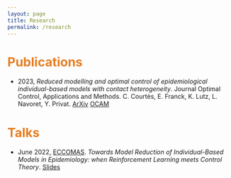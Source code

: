 ```yaml
---
layout: page
title: Research
permalink: /research
---
```


# <span style="color:#e67e22"> Publications </span>

- 2023, *Reduced modelling and optimal control of epidemiological individual-based models with contact heterogeneity*. Journal Optimal Control, Applications and Methods. C. Courtès, E. Franck, K. Lutz, L. Navoret, Y. Privat. [ArXiv](https://arxiv.org/abs/2205.06539) [OCAM](https://onlinelibrary.wiley.com/doi/10.1002/oca.2970)

# <span style="color:#e67e22"> Talks </span>

- June 2022, [ECCOMAS](https://www.eccomas2022.org/frontal/ProgSesion.asp?id=58). *Towards Model Reduction of Individual-Based Models in Epidemiology: when Reinforcement Learning meets Control Theory*. [Slides](https://seafile.unistra.fr/f/1dfbf032e3ff4e95893c/?dl=1)

